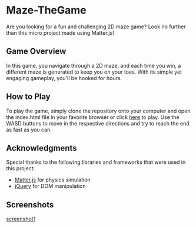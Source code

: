 # Maze-TheGame

Are you looking for a fun and challenging 2D maze game? Look no further than this micro project made using Matter.js!

## Game Overview

In this game, you navigate through a 2D maze, and each time you win, a different maze is generated to keep you on your toes. With its simple yet engaging gameplay, you'll be hooked for hours.

## How to Play
To play the game, simply clone the repository onto your computer and open the index.html file in your favorite browser or click [here](https://abhijitsarode.github.io/Maze-TheGame) to play. Use the WASD buttons to move in the respective directions and try to reach the end as fast as you can.

## Acknowledgments
Special thanks to the following libraries and frameworks that were used in this project:

- [Matter.js](https://brm.io/matter-js/) for physics simulation
- [jQuery](https://jquery.com/) for DOM manipulation

## Screenshots
[screenshot1]()
